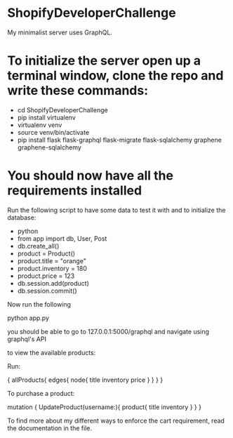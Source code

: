 # ShopifyDeveloperChallenge

My minimalist server uses GraphQL.

# To initialize the server open up a terminal window, clone the repo and write these commands:

- cd ShopifyDeveloperChallenge
- pip install virtualenv
- virtualenv venv
- source venv/bin/activate
- pip install flask flask-graphql flask-migrate flask-sqlalchemy graphene graphene-sqlalchemy

# You should now have all the requirements installed

Run the following script to have some data to test it with and to initialize the database:

- python
- from app import db, User, Post
- db.create_all()
- product = Product()
- product.title = "orange"
- product.inventory = 180
- product.price = 123
- db.session.add(product)
- db.session.commit()

Now run the following

python app.py

you should be able to go to 127.0.0.1:5000/graphql and navigate using graphql's API

to view the available products:

Run:

{
  allProducts{
    edges{
      node{
        title
        inventory
        price
      }
    }
  }
}

To purchase a product:

mutation {
  UpdateProduct(username:<username>){
    product{
      title
      inventory
    }
  }
}
  
To find more about my different ways to enforce the cart requirement, read the documentation in the file.
